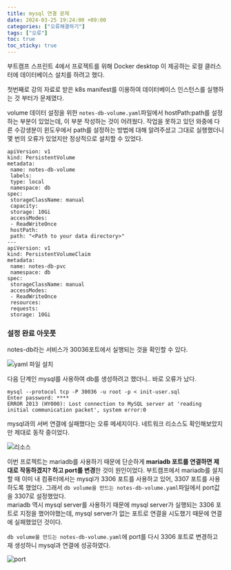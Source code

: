 ```yaml
---
title: mysql 연결 문제
date: 2024-03-25 19:24:00 +09:00
categories: ["오류해결하기"]
tags: ["오류"]
toc: true
toc_sticky: true
---
```


부트캠프 스프린트 4에서 프로젝트를 위해 Docker desktop 이 제공하는 로컬 클러스터에 데이터베이스 설치를 하려고 했다.

첫번째로 강의 자료로 받은 k8s manifest를 이용하여 데이터베이스 인스턴스를 실행하는 것 부터가 문제였다.

volume 데이터 설정을 위한 `notes-db-volume.yaml`파일에서 hostPath:path를 설정하는 부분이 있었는데, 이 부분 작성하는 것이 어려웠다. 작업을 못하고 있던 와중에 다른 수강생분이 윈도우에서 path를 설정하는 방법에 대해 알려주셨고 그대로 실행했더니 몇 번의 오류가 있었지만 정상적으로 설치할 수 있었다.

```
apiVersion: v1
kind: PersistentVolume
metadata:
 name: notes-db-volume
 labels:
 type: local
 namespace: db
spec:
 storageClassName: manual
 capacity:
 storage: 10Gi
 accessModes:
 - ReadWriteOnce
 hostPath:
 path: "<Path to your data directory>"
---
apiVersion: v1
kind: PersistentVolumeClaim
metadata:
 name: notes-db-pvc
 namespace: db
spec:
 storageClassName: manual
 accessModes:
 - ReadWriteOnce
 resources:
 requests:
 storage: 10Gi
```

### 설정 완료 아웃풋

notes-db라는 서비스가 30036포트에서 실행되는 것을 확인할 수 있다.

![yaml 파일 설치](https://github.com/hyemin12/programmers-sprint3/assets/66300732/85b074fb-62c6-4a59-9464-0579859f8b64)

다음 단계인 mysql를 사용하여 db를 생성하려고 했더니.. 바로 오류가 났다.

```
mysql --protocol tcp -P 30036 -u root -p < init-user.sql
Enter password: ****
ERROR 2013 (HY000): Lost connection to MySQL server at 'reading initial communication packet', system error:0
```

mysql과의 서버 연결에 실패했다는 오류 메세지이다. 네트워크 리소스도 확인해보았지만 제대로 동작 중이었다.

![리소스](https://github.com/hyemin12/programmers-sprint3/assets/66300732/c7bac578-a86e-4f8b-a0ba-8a64eec4fb37)

이번 프로젝트는 mariadb를 사용하기 때문에 단순하게 **mariadb 포트를 연결하면 제대로 작동하겠지? 하고 port를 변경**한 것이 원인이었다. 부트캠프에서 mariadb를 설치할 때 이미 내 컴퓨터에서는 mysql가 3306 포트를 사용하고 있어, 3307 포트를 사용하도록 했었다. 그래서 `db volume을 만드는 notes-db-volume.yaml`파일에서 port값을 3307로 설정했었다.  
mariadb 역시 mysql server를 사용하기 때문에 mysql server가 실행되는 3306 포트로 지정을 했어야했는데, mysql server가 없는 포트로 연결을 시도했기 때문에 연결에 실패했었던 것이다.

`db volume을 만드는 notes-db-volume.yaml`에 port를 다시 3306 포트로 변경하고 재 생성하니 mysql과 연결에 성공하였다.

![port](https://github.com/hyemin12/programmers-sprint3/assets/66300732/be13ad5c-a0f3-4d32-8dfa-4f612afd5ba9)
